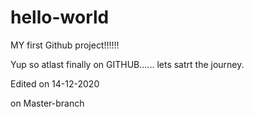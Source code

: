 # hello-world
MY first Github project!!!!!!

Yup so atlast finally on GITHUB......
lets satrt the journey.

Edited on 14-12-2020

on Master-branch 
